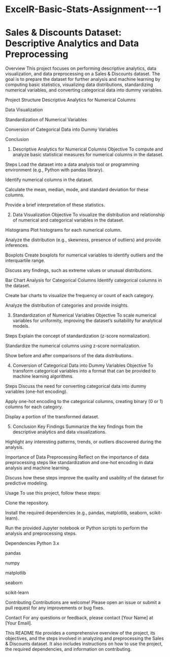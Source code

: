 # ExcelR-Basic-Stats-Assignment---1

# Sales & Discounts Dataset: Descriptive Analytics and Data Preprocessing

Overview
This project focuses on performing descriptive analytics, data visualization, and data preprocessing on a Sales & Discounts dataset. The goal is to prepare the dataset for further analysis and machine learning by computing basic statistics, visualizing data distributions, standardizing numerical variables, and converting categorical data into dummy variables.

Project Structure
Descriptive Analytics for Numerical Columns

Data Visualization

Standardization of Numerical Variables

Conversion of Categorical Data into Dummy Variables

Conclusion

1. Descriptive Analytics for Numerical Columns
Objective
To compute and analyze basic statistical measures for numerical columns in the dataset.

Steps
Load the dataset into a data analysis tool or programming environment (e.g., Python with pandas library).

Identify numerical columns in the dataset.

Calculate the mean, median, mode, and standard deviation for these columns.

Provide a brief interpretation of these statistics.

2. Data Visualization
Objective
To visualize the distribution and relationship of numerical and categorical variables in the dataset.

Histograms
Plot histograms for each numerical column.

Analyze the distribution (e.g., skewness, presence of outliers) and provide inferences.

Boxplots
Create boxplots for numerical variables to identify outliers and the interquartile range.

Discuss any findings, such as extreme values or unusual distributions.

Bar Chart Analysis for Categorical Columns
Identify categorical columns in the dataset.

Create bar charts to visualize the frequency or count of each category.

Analyze the distribution of categories and provide insights.

3. Standardization of Numerical Variables
Objective
To scale numerical variables for uniformity, improving the dataset’s suitability for analytical models.

Steps
Explain the concept of standardization (z-score normalization).

Standardize the numerical columns using z-score normalization.

Show before and after comparisons of the data distributions.

4. Conversion of Categorical Data into Dummy Variables
Objective
To transform categorical variables into a format that can be provided to machine learning algorithms.

Steps
Discuss the need for converting categorical data into dummy variables (one-hot encoding).

Apply one-hot encoding to the categorical columns, creating binary (0 or 1) columns for each category.

Display a portion of the transformed dataset.

5. Conclusion
Key Findings
Summarize the key findings from the descriptive analytics and data visualizations.

Highlight any interesting patterns, trends, or outliers discovered during the analysis.

Importance of Data Preprocessing
Reflect on the importance of data preprocessing steps like standardization and one-hot encoding in data analysis and machine learning.

Discuss how these steps improve the quality and usability of the dataset for predictive modeling.

Usage
To use this project, follow these steps:

Clone the repository.

Install the required dependencies (e.g., pandas, matplotlib, seaborn, scikit-learn).

Run the provided Jupyter notebook or Python scripts to perform the analysis and preprocessing steps.

Dependencies
Python 3.x

pandas

numpy

matplotlib

seaborn

scikit-learn

Contributing
Contributions are welcome! Please open an issue or submit a pull request for any improvements or bug fixes.

Contact
For any questions or feedback, please contact [Your Name] at [Your Email].

This README file provides a comprehensive overview of the project, its objectives, and the steps involved in analyzing and preprocessing the Sales & Discounts dataset. It also includes instructions on how to use the project, the required dependencies, and information on contributing.
